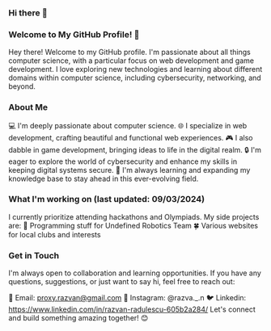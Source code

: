 ### Hi there 👋
### Welcome to My GitHub Profile! 🚀
Hey there! Welcome to my GitHub profile. I'm passionate about all things computer science, with a particular focus on web development and game development. I love exploring new technologies and learning about different domains within computer science, including cybersecurity, networking, and beyond.

### About Me
💻 I'm deeply passionate about computer science.
🌐 I specialize in web development, crafting beautiful and functional web experiences.
🎮 I also dabble in game development, bringing ideas to life in the digital realm.
🔒 I'm eager to explore the world of cybersecurity and enhance my skills in keeping digital systems secure.
🌱 I'm always learning and expanding my knowledge base to stay ahead in this ever-evolving field.

### What I'm working on (last updated: 09/03/2024)
I currently prioritize attending hackathons and Olympiads. My side projects are:
🤖 Programming stuff for Undefined Robotics Team
🍀 Various websites for local clubs and interests

### Get in Touch
I'm always open to collaboration and learning opportunities. If you have any questions, suggestions, or just want to say hi, feel free to reach out:

📧 Email: proxy.razvan@gmail.com
💬 Instagram: @razva._.n
🐦 Linkedin: https://www.linkedin.com/in/razvan-radulescu-605b2a284/
Let's connect and build something amazing together! 😊

<!--
**proxy76/proxy76** is a ✨ _special_ ✨ repository because its `README.md` (this file) appears on your GitHub profile.

Here are some ideas to get you started:

- 🔭 I’m currently working on ...
- 🌱 I’m currently learning ...
- 👯 I’m looking to collaborate on ...
- 🤔 I’m looking for help with ...
- 💬 Ask me about ...
- 📫 How to reach me: ...
- 😄 Pronouns: ...
- ⚡ Fun fact: ...
-->
